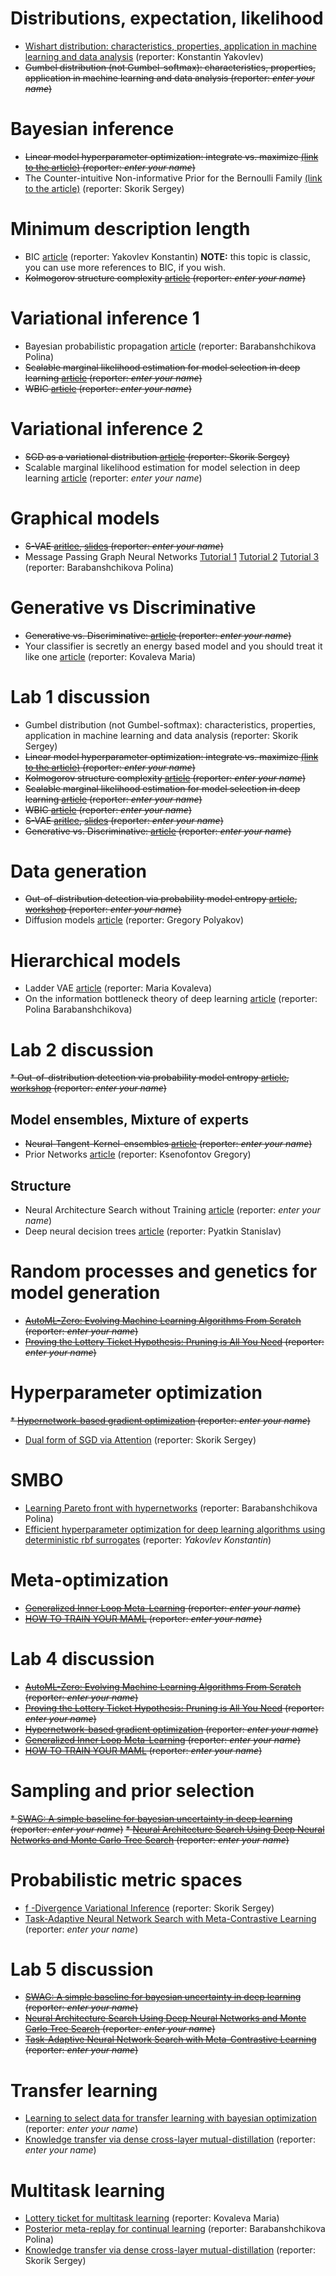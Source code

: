 # Distributions, expectation, likelihood

* [Wishart distribution: characteristics, properties, application in machine learning and data analysis](student_talks/week_1_wishart) (reporter: Konstantin Yakovlev) 
* ~~Gumbel distribution (not Gumbel-softmax): characteristics, properties, application in machine learning and data analysis (reporter: *enter your name*)~~



# Bayesian inference
* ~~Linear model hyperparameter optimization: integrate vs. maximize [(link to the article)](https://bayes.wustl.edu/MacKay/alpha.pdf) (reporter: *enter your name*)~~
* The Counter-intuitive Non-informative Prior for the Bernoulli Family [(link to the article)](https://www.tandfonline.com/doi/pdf/10.1080/10691898.2004.11910734) (reporter: Skorik Sergey)

# Minimum description length
* BIC [article](https://projecteuclid.org/journals/annals-of-statistics/volume-6/issue-2/Estimating-the-Dimension-of-a-Model/10.1214/aos/1176344136.full) (reporter: Yakovlev Konstantin) **NOTE:** this topic is classic, you can use more references to BIC, if you wish.
* ~~Kolmogorov structure complexity [article](https://homepages.cwi.nl/~paulv/papers/structure.pdf)  (reporter: *enter your name*)~~

# Variational inference 1
* Bayesian probabilistic propagation [article](https://arxiv.org/abs/1502.05336) (reporter: Barabanshchikova Polina)
* ~~Scalable marginal likelihood estimation for model selection in deep learning [article](http://proceedings.mlr.press/v139/immer21a/immer21a.pdf) (reporter: *enter your name*)~~
* ~~WBIC [article](https://www.jmlr.org/papers/volume14/watanabe13a/watanabe13a.pdf) (reporter: *enter your name*)~~

# Variational inference 2
* ~~SGD as a variational distribution [article](https://www.jmlr.org/papers/volume18/17-214/17-214.pdf) (reporter: Skorik Sergey)~~
* Scalable marginal likelihood estimation for model selection in deep learning [article](http://proceedings.mlr.press/v139/immer21a/immer21a.pdf) (reporter: *enter your name*)

# Graphical models
* ~~S-VAE [aritlce](http://datta.hms.harvard.edu/wp-content/uploads/2018/01/pub_24.pdf), [slides](http://web.cs.ucla.edu/~yzsun/classes/2020Winter_CS249/Papers/Group7_SVAE.pdf) (reporter: *enter your name*)~~
* Message Passing Graph Neural Networks  [Tutorial 1](https://wandb.ai/graph-neural-networks/spatial/reports/An-Introduction-to-Message-Passing-Graph-Neural-Networks-GNNs---VmlldzoyMDI2NTg2) [Tutorial 2](https://towardsdatascience.com/the-intuition-behind-graph-convolutions-and-message-passing-6dcd0ebf0063) [Tutorial 3](https://paperswithcode.com/method/mpnn)  (reporter: Barabanshchikova Polina)

# Generative vs Discriminative
* ~~Generative vs. Discriminative:  [article](https://www.microsoft.com/en-us/research/wp-content/uploads/2016/05/Bishop-CVPR-05.pdf) (reporter: *enter your name*)~~
* Your classifier is secretly an energy based model and you should treat it like one [article](https://arxiv.org/pdf/1912.03263.pdf) (reporter: Kovaleva Maria)

# Lab 1 discussion
* Gumbel distribution (not Gumbel-softmax): characteristics, properties, application in machine learning and data analysis (reporter: Skorik Sergey)
* ~~Linear model hyperparameter optimization: integrate vs. maximize [(link to the article)](https://bayes.wustl.edu/MacKay/alpha.pdf) (reporter: *enter your name*)~~
* ~~Kolmogorov structure complexity [article](https://homepages.cwi.nl/~paulv/papers/structure.pdf)  (reporter: *enter your name*)~~
* ~~Scalable marginal likelihood estimation for model selection in deep learning [article](http://proceedings.mlr.press/v139/immer21a/immer21a.pdf) (reporter: *enter your name*)~~
* ~~WBIC [article](https://www.jmlr.org/papers/volume14/watanabe13a/watanabe13a.pdf) (reporter: *enter your name*)~~
* ~~S-VAE [aritlce](http://datta.hms.harvard.edu/wp-content/uploads/2018/01/pub_24.pdf), [slides](http://web.cs.ucla.edu/~yzsun/classes/2020Winter_CS249/Papers/Group7_SVAE.pdf) (reporter: *enter your name*)~~
* ~~Generative vs. Discriminative:  [article](https://www.microsoft.com/en-us/research/wp-content/uploads/2016/05/Bishop-CVPR-05.pdf) (reporter: *enter your name*)~~

# Data generation
* ~~Out-of-distribution detection via probability model entropy  [article](https://arxiv.org/pdf/1703.04977.pdf), [workshop](https://www.youtube.com/watch?v=N-p_qSLzoAI) (reporter: *enter your name*)~~
* Diffusion models [article](https://arxiv.org/pdf/2208.11970.pdf) (reporter: Gregory Polyakov)

# Hierarchical models
* Ladder VAE [article](https://proceedings.neurips.cc/paper/2016/file/6ae07dcb33ec3b7c814df797cbda0f87-Paper.pdf) (reporter: Maria Kovaleva)
* On the information bottleneck theory of deep learning [article](https://openreview.net/pdf?id=ry_WPG-A-) (reporter: Polina Barabanshchikova)

# Lab 2 discussion
~~* Out-of-distribution detection via probability model entropy  [article](https://arxiv.org/pdf/1703.04977.pdf), [workshop](https://www.youtube.com/watch?v=N-p_qSLzoAI) (reporter: *enter your name*)~~

## Model ensembles, Mixture of experts
* ~~Neural-Tangent-Kernel-ensembles [article](https://arxiv.org/pdf/2202.12297.pdf) (reporter: *enter your name*)~~
* Prior Networks [article](https://arxiv.org/abs/1802.10501)  (reporter: Ksenofontov Gregory)

## Structure
*  Neural Architecture Search without Training [article](https://arxiv.org/abs/2006.04647)  (reporter:  *enter your name*)
*  Deep neural decision trees [article](https://arxiv.org/pdf/1806.06988.pdf)  (reporter:  Pyatkin Stanislav)

# Random processes and genetics for model generation
* ~~[AutoML-Zero: Evolving Machine Learning Algorithms From Scratch](http://proceedings.mlr.press/v119/real20a/real20a.pdf) (reporter:  *enter your name*)~~
* ~~[Proving the Lottery Ticket Hypothesis: Pruning is All You Need](http://proceedings.mlr.press/v119/malach20a/malach20a.pdf) (reporter:  *enter your name*)~~

# Hyperparameter optimization
~~* [Hypernetwork-based gradient optimization](https://arxiv.org/abs/1802.09419) (reporter:  *enter your name*)~~
* [Dual form of SGD via Attention](https://proceedings.mlr.press/v162/irie22a.html) (reporter:  Skorik Sergey)

# SMBO
* [Learning Pareto front with hypernetworks](https://arxiv.org/pdf/2010.04104.pdf) (reporter:  Barabanshchikova Polina)
* [Efficient hyperparameter optimization for deep learning algorithms using deterministic rbf surrogates](https://ojs.aaai.org/index.php/AAAI/article/view/10647/10506)  (reporter:  *Yakovlev Konstantin*)


# Meta-optimization
* ~~[Generalized Inner Loop Meta-Learning](https://arxiv.org/pdf/1910.01727.pdf) (reporter:  *enter your name*)~~
* ~~[HOW TO TRAIN YOUR MAML](https://arxiv.org/pdf/1810.09502.pdf)  (reporter:  *enter your name*)~~

# Lab 4 discussion
* ~~[AutoML-Zero: Evolving Machine Learning Algorithms From Scratch](http://proceedings.mlr.press/v119/real20a/real20a.pdf) (reporter:  *enter your name*)~~
* ~~[Proving the Lottery Ticket Hypothesis: Pruning is All You Need](http://proceedings.mlr.press/v119/malach20a/malach20a.pdf) (reporter:  *enter your name*)~~
* ~~[Hypernetwork-based gradient optimization](https://arxiv.org/abs/1802.09419) (reporter:  *enter your name*)~~
* ~~[Generalized Inner Loop Meta-Learning](https://arxiv.org/pdf/1910.01727.pdf) (reporter:  *enter your name*)~~
* ~~[HOW TO TRAIN YOUR MAML](https://arxiv.org/pdf/1810.09502.pdf)  (reporter:  *enter your name*)~~

# Sampling and prior selection
~~* [SWAG: A simple baseline for bayesian uncertainty in deep learning](https://proceedings.neurips.cc/paper/2019/file/118921efba23fc329e6560b27861f0c2-Paper.pdf)  (reporter:  *enter your name*)~~
~~* [Neural Architecture Search Using Deep Neural Networks and Monte Carlo Tree Search](https://ojs.aaai.org/index.php/AAAI/article/view/6554) (reporter:  *enter your name*)~~

# Probabilistic metric spaces
* [f -Divergence Variational Inference](https://proceedings.neurips.cc/paper/2020/file/c928d86ff00aeb89a39bd4a80e652a38-Paper.pdf)   (reporter:  Skorik Sergey)
* [Task-Adaptive Neural Network Search with Meta-Contrastive Learning](https://arxiv.org/pdf/2103.01495.pdf)  (reporter:  *enter your name*)

# Lab 5 discussion
* ~~[SWAG: A simple baseline for bayesian uncertainty in deep learning](https://proceedings.neurips.cc/paper/2019/file/118921efba23fc329e6560b27861f0c2-Paper.pdf)  (reporter:  *enter your name*)~~
* ~~[Neural Architecture Search Using Deep Neural Networks and Monte Carlo Tree Search](https://ojs.aaai.org/index.php/AAAI/article/view/6554) (reporter:  *enter your name*)~~
* ~~[Task-Adaptive Neural Network Search with Meta-Contrastive Learning](https://arxiv.org/pdf/2103.01495.pdf)  (reporter:  *enter your name*)~~

# Transfer learning
* [Learning to select data for transfer learning with bayesian optimization](https://arxiv.org/pdf/0907.1815.pdf) (reporter:  *enter your name*)
* [Knowledge transfer via dense cross-layer mutual-distillation](https://arxiv.org/pdf/2008.07816)  (reporter:  *enter your name*)

# Multitask learning
* [Lottery ticket for multitask learning](https://arxiv.org/abs/2006.14769) (reporter: Kovaleva Maria)
* [Posterior meta-replay for continual learning](https://proceedings.neurips.cc/paper/2021/file/761b42cfff120aac30045f7a110d0256-Paper.pdf) (reporter: Barabanshchikova Polina)
* [Knowledge transfer via dense cross-layer mutual-distillation](https://arxiv.org/pdf/2008.07816)  (reporter:  Skorik Sergey)
